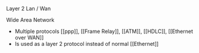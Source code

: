 Layer 2
Lan / Wan

Wide Area Network
- Multiple protocols [[ppp]], [[Frame Relay]], [[ATM]], [[HDLC]], [[Ethernet over WAN]]
- Is used as a layer 2 protocol instead of normal [[Ethernet]]
